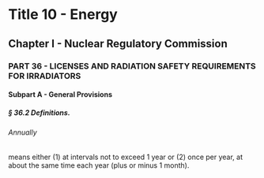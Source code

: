 
# Title 10 - Energy
## Chapter I - Nuclear Regulatory Commission
### PART 36 - LICENSES AND RADIATION SAFETY REQUIREMENTS FOR IRRADIATORS
#### Subpart A - General Provisions
##### § 36.2 Definitions.
###### Annually

means either (1) at intervals not to exceed 1 year or (2) once per year, at about the same time each year (plus or minus 1 month).
